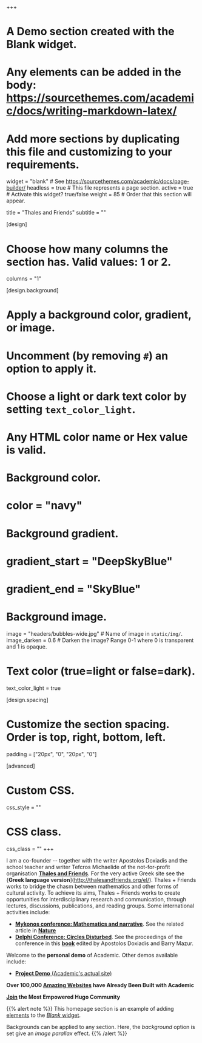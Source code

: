 +++
# A Demo section created with the Blank widget.
# Any elements can be added in the body: https://sourcethemes.com/academic/docs/writing-markdown-latex/
# Add more sections by duplicating this file and customizing to your requirements.

widget = "blank"  # See https://sourcethemes.com/academic/docs/page-builder/
headless = true  # This file represents a page section.
active = true  # Activate this widget? true/false
weight = 85  # Order that this section will appear.

title = "Thales and Friends"
subtitle = ""

[design]
  # Choose how many columns the section has. Valid values: 1 or 2.
  columns = "1"

[design.background]
  # Apply a background color, gradient, or image.
  #   Uncomment (by removing `#`) an option to apply it.
  #   Choose a light or dark text color by setting `text_color_light`.
  #   Any HTML color name or Hex value is valid.

  # Background color.
  # color = "navy"
  
  # Background gradient.
  # gradient_start = "DeepSkyBlue"
  # gradient_end = "SkyBlue"
  
  # Background image.
  image = "headers/bubbles-wide.jpg"  # Name of image in `static/img/`.
  image_darken = 0.6  # Darken the image? Range 0-1 where 0 is transparent and 1 is opaque.

  # Text color (true=light or false=dark).
  text_color_light = true

[design.spacing]
  # Customize the section spacing. Order is top, right, bottom, left.
  padding = ["20px", "0", "20px", "0"]

[advanced]
 # Custom CSS. 
 css_style = ""
 
 # CSS class.
 css_class = ""
+++

I am a co-founder -- together with the writer  Apostolos Doxiadis and the school teacher and writer Tefcros Michaelide of the not-for-profit organisation
[**Thales and Friends**](http://thalesandfriends.org/). For the very active Greek site see the {**Greek language version**](http://thalesandfriends.org/el/).
Thales + Friends works to bridge the chasm between mathematics and other forms of cultural activity.	To achieve its aims, Thales + Friends works to create opportunities for interdisciplinary research and communication, through lectures, discussions, publications, and reading groups.  Some international activities include:
- [**Mykonos conference: Mathematics and narrative**](http://thalesandfriends.org/mykonos-conference/).	See the related article in [**Nature**](http://link.springer.com/article/10.1007%2FBF02987152)
- [**Delphi Conference: Circles Disturbed**](http://thalesandfriends.org/delphi-conference/). See the proceedings of the conference  in this [**book**](http://press.princeton.edu/titles/9764.html) edited by 
Apostolos Doxiadis and Barry Mazur.



Welcome to the **personal demo** of Academic. Other demos available include:

- [**Project Demo** (Academic's actual site)](https://sourcethemes.com/academic/)

**Over 100,000 [Amazing Websites](https://sourcethemes.com/academic/#expo) have Already Been Built with Academic**

**[Join](https://sourcethemes.com/academic/docs/install/) the Most Empowered Hugo Community**

{{% alert note %}}
This homepage section is an example of adding [elements](https://sourcethemes.com/academic/docs/writing-markdown-latex/) to the [*Blank* widget](https://sourcethemes.com/academic/docs/widgets/).

Backgrounds can be applied to any section. Here, the *background* option is set give an *image parallax* effect.
{{% /alert %}}
